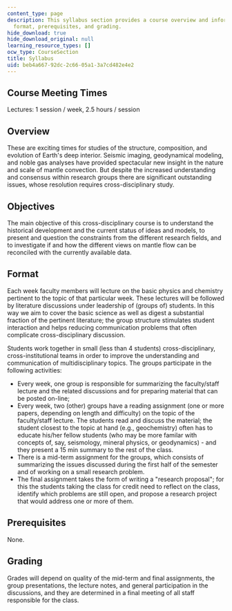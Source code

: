 ```yaml
---
content_type: page
description: This syllabus section provides a course overview and information on objectives,
  format, prerequisites, and grading.
hide_download: true
hide_download_original: null
learning_resource_types: []
ocw_type: CourseSection
title: Syllabus
uid: beb4a667-92dc-2c66-05a1-3a7cd482e4e2
---
```


Course Meeting Times
--------------------

Lectures: 1 session / week, 2.5 hours / session

Overview
--------

These are exciting times for studies of the structure, composition, and evolution of Earth's deep interior. Seismic imaging, geodynamical modeling, and noble gas analyses have provided spectacular new insight in the nature and scale of mantle convection. But despite the increased understanding and consensus within research groups there are significant outstanding issues, whose resolution requires cross-disciplinary study.

Objectives
----------

The main objective of this cross-disciplinary course is to understand the historical development and the current status of ideas and models, to present and question the constraints from the different research fields, and to investigate if and how the different views on mantle flow can be reconciled with the currently available data.

Format
------

Each week faculty members will lecture on the basic physics and chemistry pertinent to the topic of that particular week. These lectures will be followed by literature discussions under leadership of (groups of) students. In this way we aim to cover the basic science as well as digest a substantial fraction of the pertinent literature; the group structure stimulates student interaction and helps reducing communication problems that often complicate cross-disciplinary discussion.

Students work together in small (less than 4 students) cross-disciplinary, cross-institutional teams in order to improve the understanding and communication of multidisciplinary topics. The groups participate in the following activities:

*   Every week, one group is responsible for summarizing the faculty/staff lecture and the related discussions and for preparing material that can be posted on-line;
*   Every week, two (other) groups have a reading assignment (one or more papers, depending on length and difficulty) on the topic of the faculty/staff lecture. The students read and discuss the material; the student closest to the topic at hand (e.g., geochemistry) often has to educate his/her fellow students (who may be more familar with concepts of, say, seismology, mineral physics, or geodynamics) - and they present a 15 min summary to the rest of the class.
*   There is a mid-term assignment for the groups, which consists of summarizing the issues discussed during the first half of the semester and of working on a small research problem.
*   The final assignment takes the form of writing a "research proposal"; for this the students taking the class for credit need to reflect on the class, identify which problems are still open, and propose a research project that would address one or more of them.

Prerequisites
-------------

None.

Grading
-------

Grades will depend on quality of the mid-term and final assignments, the group presentations, the lecture notes, and general participation in the discussions, and they are determined in a final meeting of all staff responsible for the class.